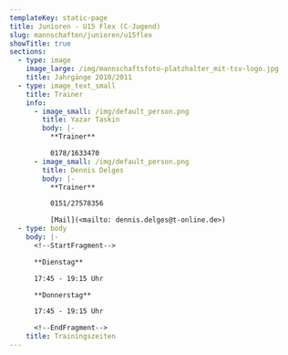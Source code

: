 ```yaml
---
templateKey: static-page
title: Junioren - U15 Flex (C-Jugend)
slug: mannschaften/junioren/u15flex
showTitle: true
sections:
  - type: image
    image_large: /img/mannschaftsfoto-platzhalter_mit-tsv-logo.jpg
    title: Jahrgänge 2010/2011
  - type: image_text_small
    title: Trainer
    info:
      - image_small: /img/default_person.png
        title: Yazar Taskin
        body: |-
          **Trainer**

          0178/1633470
      - image_small: /img/default_person.png
        title: Dennis Delges
        body: |-
          **Trainer**

          0151/27578356

          [Mail](<mailto: dennis.delges@t-online.de>)
  - type: body
    body: |-
      <!--StartFragment-->

      **Dienstag**

      17:45 - 19:15 Uhr

      **Donnerstag**

      17:45 - 19:15 Uhr

      <!--EndFragment-->
    title: Trainingszeiten
---
```

